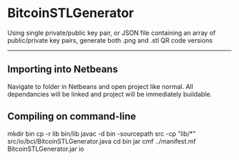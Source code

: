 # BitcoinSTLGenerator

Using single private/public key pair, or JSON file containing an array of public/private key pairs, generate both .png and .stl QR code versions

- - -

## Importing into Netbeans

Navigate to folder in Netbeans and open project like normal. All dependancies will be linked and project will be immediately buildable.

## Compiling on command-line

mkdir bin
cp -r lib bin/lib
javac -d bin -sourcepath src -cp "lib/*" src/io/bci/BitcoinSTLGenerator.java
cd bin
jar cmf ../manifest.mf BitcoinSTLGenerator.jar io
